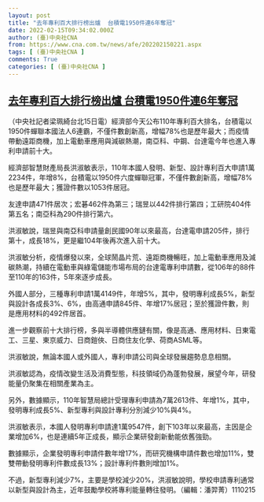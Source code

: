 ```yaml
---
layout: post
title: "去年專利百大排行榜出爐  台積電1950件連6年奪冠"
date: 2022-02-15T09:34:02.000Z
author: (臺)中央社CNA
from: https://www.cna.com.tw/news/afe/202202150221.aspx
tags: [ (臺)中央社CNA ]
comments: True
categories: [ (臺)中央社CNA ]
---
```

<!--1644917642000-->
[去年專利百大排行榜出爐  台積電1950件連6年奪冠](https://www.cna.com.tw/news/afe/202202150221.aspx)
------

<div>
<div></div><div><p>（中央社記者梁珮綺台北15日電）經濟部今天公布110年專利百大排名，台積電以1950件蟬聯本國法人6連霸，不僅件數創新高，增幅78%也是歷年最大；而疫情帶動遠距商機，加上電動車應用與減碳熱潮，南亞科、中鋼、台達電今年也進入專利申請前十大。</p><p>經濟部智慧財產局長洪淑敏表示，110年本國人發明、新型、設計專利百大申請1萬2234件，年增8%，台積電以1950件六度蟬聯冠軍，不僅件數創新高，增幅78%也是歷年最大；獲證件數以1053件居冠。</p><p>友達申請471件居次；宏碁462件為第三；瑞昱以442件排行第四；工研院404件第五名；南亞科為290件排行第六。</p><p>洪淑敏說，瑞昱與南亞科申請量創民國90年以來最高，台達電申請205件，排行第十，成長18%，更是繼104年後再次進入前十大。</p><p>洪淑敏分析，疫情爆發以來，全球鬧晶片荒、遠距商機暢旺，加上電動車應用及減碳熱潮，持續在電動車與綠電儲能市場布局的台達電專利申請數，從106年的88件至110年的163件，5年來逐步成長。</p><p>外國人部分，三種專利申請1萬4149件，年增5%，其中，發明專利成長5%，新型與設計各成長3%、6%，由高通申請845件、年增17%居冠；至於獲證件數，則是應用材料的492件居首。</p><p>進一步觀察前十大排行榜，多與半導體供應鏈有關，像是高通、應用材料、日東電工、三星、東京威力、日商鎧俠、日商住友化學、荷商ASML等。</p><p>洪淑敏說，無論本國人或外國人，專利申請公司與全球發展趨勢息息相關。</p><p>洪淑敏認為，疫情改變生活及消費型態，科技領域仍為蓬勃發展，展望今年，研發能量仍聚集在相關產業為主。</p><p>另外，數據顯示，110年智慧局總計受理專利申請為7萬2613件、年增1%，其中，發明專利成長5%、新型專利與設計專利分別減少10%與4%。</p><p>洪淑敏表示，本國人發明專利申請達1萬9547件，創下103年以來最高，主因是企業增加6%，也是連續5年正成長，顯示企業研發創新動能依舊強勁。</p><p>數據顯示，企業發明專利申請件數年增17%，而研究機構申請件數也增加11%，雙雙帶動發明專利件數成長13%；設計專利件數則增加1%。</p><p>不過，新型專利減少7%，主要是學校減少20%，洪淑敏說明，學校申請專利通常以新型與設計為主，近年鼓勵學校將專利能量轉往發明。（編輯：潘羿菁）1110215</p></div>
</div>
